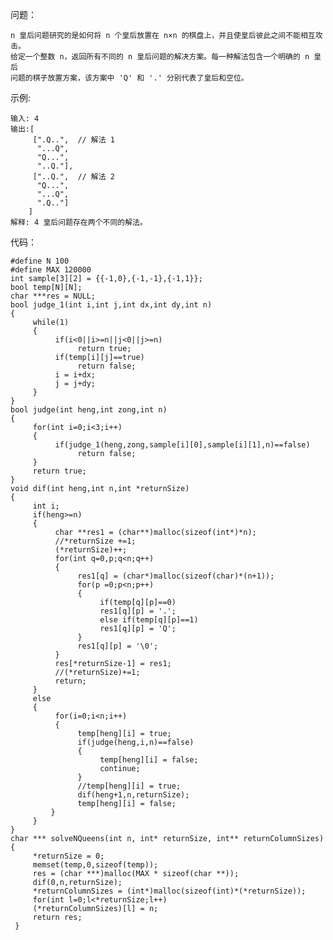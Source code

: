问题：


    n 皇后问题研究的是如何将 n 个皇后放置在 n×n 的棋盘上，并且使皇后彼此之间不能相互攻击。
    给定一个整数 n，返回所有不同的 n 皇后问题的解决方案。每一种解法包含一个明确的 n 皇后
    问题的棋子放置方案，该方案中 'Q' 和 '.' 分别代表了皇后和空位。


示例:


    输入: 4
    输出:[
         [".Q..",  // 解法 1
          "...Q",
          "Q...",
          "..Q."],
         ["..Q.",  // 解法 2
          "Q...",
          "...Q",
          ".Q.."]
        ]
    解释: 4 皇后问题存在两个不同的解法。


代码：
    
    
    #define N 100
    #define MAX 120000
    int sample[3][2] = {{-1,0},{-1,-1},{-1,1}};
    bool temp[N][N];
    char ***res = NULL;
    bool judge_1(int i,int j,int dx,int dy,int n)
    {
         while(1)
         {
              if(i<0||i>=n||j<0||j>=n)
                   return true;
              if(temp[i][j]==true)
                   return false;
              i = i+dx;
              j = j+dy;
         }
    }
    bool judge(int heng,int zong,int n)
    {
         for(int i=0;i<3;i++)
         {
              if(judge_1(heng,zong,sample[i][0],sample[i][1],n)==false)
                   return false;
         }
         return true;  
    }
    void dif(int heng,int n,int *returnSize)
    {
         int i;
         if(heng>=n)
         {
              char **res1 = (char**)malloc(sizeof(int*)*n);
              //*returnSize +=1;
              (*returnSize)++;
              for(int q=0,p;q<n;q++)
              {
                   res1[q] = (char*)malloc(sizeof(char)*(n+1));
                   for(p =0;p<n;p++)
                   {
                        if(temp[q][p]==0)
                        res1[q][p] = '.';
                        else if(temp[q][p]==1)
                        res1[q][p] = 'Q';
                   }
                   res1[q][p] = '\0';
              } 
              res[*returnSize-1] = res1;
              //(*returnSize)+=1;
              return;
         }
         else
         {
              for(i=0;i<n;i++)
              {
                   temp[heng][i] = true;
                   if(judge(heng,i,n)==false)
                   {
                        temp[heng][i] = false;
                        continue;
                   }
                   //temp[heng][i] = true;
                   dif(heng+1,n,returnSize);
                   temp[heng][i] = false;
             }
         }
    }
    char *** solveNQueens(int n, int* returnSize, int** returnColumnSizes)
    {
         *returnSize = 0;
         memset(temp,0,sizeof(temp));
         res = (char ***)malloc(MAX * sizeof(char **));
         dif(0,n,returnSize);
         *returnColumnSizes = (int*)malloc(sizeof(int)*(*returnSize));
         for(int l=0;l<*returnSize;l++)
         (*returnColumnSizes)[l] = n;
         return res;
     }
